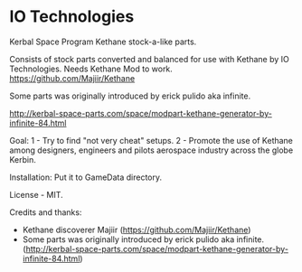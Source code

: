 IO Technologies
=================

Kerbal Space Program Kethane stock-a-like parts.

Consists of stock parts converted and balanced for use with Kethane by IO Technologies.
Needs Kethane Mod to work. https://github.com/Majiir/Kethane

Some parts was originally introduced by erick pulido aka infinite.

http://kerbal-space-parts.com/space/modpart-kethane-generator-by-infinite-84.html

Goal:
1 - Try to find "not very cheat" setups.
2 - Promote the use of Kethane among designers, engineers and pilots aerospace industry across the globe Kerbin. 

Installation:
Put it to GameData directory.

License - MIT.

Credits and thanks:
- Kethane discoverer Majiir (https://github.com/Majiir/Kethane)
- Some parts was originally introduced by erick pulido aka infinite. (http://kerbal-space-parts.com/space/modpart-kethane-generator-by-infinite-84.html)

